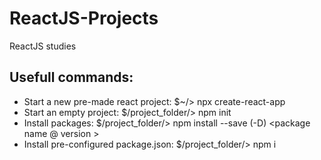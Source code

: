 # ReactJS-Projects
ReactJS studies

## Usefull commands:

- Start a new pre-made react project: $~/> npx create-react-app <project folder name>
- Start an empty project: $/project_folder/> npm init
- Install packages: $/project_folder/> npm install --save (-D) <package name> <package name @ version >
- Install pre-configured package.json: $/project_folder/> npm i
